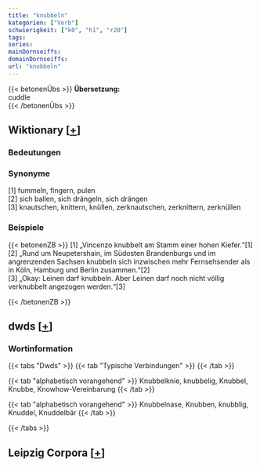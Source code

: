 ```yaml
---
title: "knubbeln"
kategorien: ["Verb"]
schwierigkeit: ["k0", "h1", "r20"]
tags:
series:
mainDornseiffs:
domainDornseiffs:
url: "knubbeln"
---
```


{{< betonenÜbs >}}
**Übersetzung:**  
cuddle  
{{< /betonenÜbs >}}

## Wiktionary [[+](https://de.wiktionary.org/wiki/knubbeln)]

### Bedeutungen

### Synonyme
[1] fummeln, fingern, pulen  
[2] sich ballen, sich drängeln, sich drängen  
[3] knautschen, knittern, knüllen, zerknautschen, zerknittern, zerknüllen  

### Beispiele
{{< betonenZB >}}
[1] „Vincenzo knubbelt am Stamm einer hohen Kiefer.“[1]  
[2] „Rund um Neupetershain, im Südosten Brandenburgs und im angrenzenden Sachsen knubbeln sich inzwischen mehr Fernsehsender als in Köln, Hamburg und Berlin zusammen.“[2]  
[3] „Okay: Leinen darf knubbeln. Aber Leinen darf noch nicht völlig verknubbelt angezogen werden.“[3]  

{{< /betonenZB >}}


## dwds [[+](https://www.dwds.de/wb/knubbeln)]

### Wortinformation
{{< tabs "Dwds" >}}
{{< tab "Typische Verbindungen" >}}
{{< /tab >}}

{{< tab "alphabetisch vorangehend" >}}
Knubbelknie, knubbelig, Knubbel, Knubbe, Knowhow-Vereinbarung
{{< /tab >}}

{{< tab "alphabetisch vorangehend" >}}
Knubbelnase, Knubben, knubblig, Knuddel, Knuddelbär
{{< /tab >}}

{{< /tabs >}}

## Leipzig Corpora [[+](https://corpora.uni-leipzig.de/en/res?word=knubbeln&corpusId=deu_newscrawl-public_2018)]

